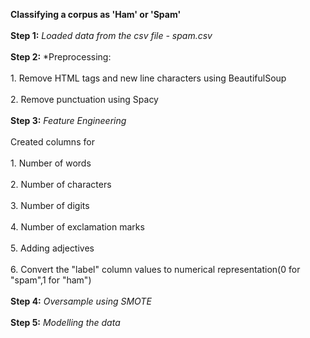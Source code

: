 **Classifying a corpus as 'Ham' or 'Spam'** <br>
<br> **Step 1:** *Loaded data from the csv file - spam.csv* <br> 
<br> **Step 2:** *Preprocessing: <br> 
<br> 1. Remove HTML tags and new line characters using BeautifulSoup <br> 
<br> 2. Remove punctuation using Spacy <br> 
<br> **Step 3:** *Feature Engineering* <br> 
<br> Created columns for <br> 
<br> 1. Number of words <br> 
<br> 2. Number of characters <br> 
<br> 3. Number of digits <br> 
<br> 4. Number of exclamation marks <br> 
<br> 5. Adding adjectives <br> 
<br> 6. Convert the "label" column values to numerical representation(0 for "spam",1 for "ham") <br> 
<br> **Step 4:** *Oversample using SMOTE* <br> 
<br> **Step 5:** *Modelling the data* <br> 

